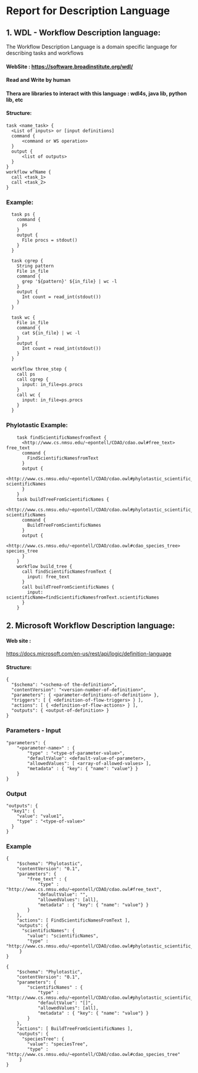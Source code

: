 # Report for Description Language
## 1. WDL - Workflow Description language:
The Workflow Description Language is a domain specific language for describing tasks and workflows
#### WebSite : https://software.broadinstitute.org/wdl/
#### Read and Write by human
#### Thera are libraries to interact with this language : wdl4s, java lib, python lib, etc
#### Structure:
  ```   
  task <name_task> {
    <List of inputs> or [input definitions]
    command {
        <command or WS operation>
    }
    output {
        <list of outputs>
    }
  }
  workflow wfName {
    call <task_1>
    call <task_2>
  }
  ```
### Example:
  ```    
    task ps {
      command {
        ps
      }
      output {
        File procs = stdout()
      }
    }

    task cgrep {
      String pattern
      File in_file
      command {
        grep '${pattern}' ${in_file} | wc -l
      }
      output {
        Int count = read_int(stdout())
      }
    }

    task wc {
      File in_file
      command {
        cat ${in_file} | wc -l
      }
      output {
        Int count = read_int(stdout())
      }
    }

    workflow three_step {
      call ps
      call cgrep {
        input: in_file=ps.procs
      }
      call wc {
        input: in_file=ps.procs
      }
    }
```
### Phylotastic Example:
```    
    task findScientificNamesfromText {
      <http://www.cs.nmsu.edu/~epontell/CDAO/cdao.owl#free_text> free_text
      command {
        FindScientificNamesfromText
      }
      output {
        <http://www.cs.nmsu.edu/~epontell/CDAO/cdao.owl#phylotastic_scientific_names> scientificNames
      }
    }
    task buildTreeFromScientificNames {
      <http://www.cs.nmsu.edu/~epontell/CDAO/cdao.owl#phylotastic_scientific_names> scientificNames
      command {
        BuildTreeFromScientificNames
      }
      output {
        <http://www.cs.nmsu.edu/~epontell/CDAO/cdao.owl#cdao_species_tree> species_tree
      }
    }
    workflow build_tree {
      call findScientificNamesfromText {
        input: free_text
      }
      call buildTreeFromScientificNames {
        input: scientificName=findScientificNamesfromText.scientificNames
      }
    }
```
## 2. Microsoft Workflow Description language:
#### Web site : 
https://docs.microsoft.com/en-us/rest/api/logic/definition-language
#### Structure:
  ```   
  {
    "$schema": "<schema-of the-definition>",
    "contentVersion": "<version-number-of-definition>",
    "parameters": { <parameter-definitions-of-definition> },
    "triggers": [ { <definition-of-flow-triggers> } ],
    "actions": [ { <definition-of-flow-actions> } ],
    "outputs": { <output-of-definition> }
  }
  ```
### Parameters - Input
```
"parameters": {
    "<parameter-name>" : {
        "type" : "<type-of-parameter-value>",
        "defaultValue": <default-value-of-parameter>,
        "allowedValues": [ <array-of-allowed-values> ],
        "metadata" : { "key": { "name": "value"} }
    }
}
```
### Output
```
"outputs": {  
  "key1": {  
    "value": "value1",  
    "type" : "<type-of-value>"  
  }  
}
```
### Example
```
{
    "$schema": "Phylotastic",
    "contentVersion": "0.1",
    "parameters": {
        "free_text" : {
            "type" : "http://www.cs.nmsu.edu/~epontell/CDAO/cdao.owl#free_text",
            "defaultValue": "",
            "allowedValues": [all],
            "metadata" : { "key": { "name": "value"} }
        }
    },
    "actions": [ FindScientificNamesFromText ],
    "outputs": {  
      "scientificNames": {  
        "value": "scientificNames",  
        "type" : "http://www.cs.nmsu.edu/~epontell/CDAO/cdao.owl#phylotastic_scientific_names"  
     }  
}

{
    "$schema": "Phylotastic",
    "contentVersion": "0.1",
    "parameters": {
        "scientificNames" : {
            "type" : "http://www.cs.nmsu.edu/~epontell/CDAO/cdao.owl#phylotastic_scientific_names",
            "defaultValue": "[]",
            "allowedValues": [all],
            "metadata" : { "key": { "name": "value"} }
        }
    },
    "actions": [ BuildTreeFromScientificNames ],
    "outputs": {  
      "speciesTree": {  
        "value": "speciesTree",  
        "type" : "http://www.cs.nmsu.edu/~epontell/CDAO/cdao.owl#cdao_species_tree"  
     }  
}
```
